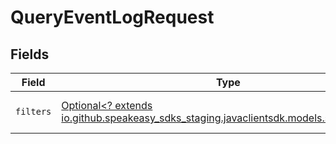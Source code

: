 # QueryEventLogRequest


## Fields

| Field                                                                                                                      | Type                                                                                                                       | Required                                                                                                                   | Description                                                                                                                |
| -------------------------------------------------------------------------------------------------------------------------- | -------------------------------------------------------------------------------------------------------------------------- | -------------------------------------------------------------------------------------------------------------------------- | -------------------------------------------------------------------------------------------------------------------------- |
| `filters`                                                                                                                  | [Optional<? extends io.github.speakeasy_sdks_staging.javaclientsdk.models.shared.Filters>](../../models/shared/Filters.md) | :heavy_minus_sign:                                                                                                         | The filter to apply to the query.                                                                                          |